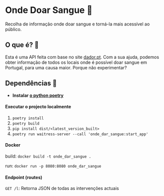 # Onde Doar Sangue 💉

Recolha de informação onde doar sangue e torná-la mais acessível ao público.

## O que é? 🧐

Esta é uma API feita com base no site [dador.pt](http://dador.pt/onde-dar/lista-de-recolhas).
Com a sua ajuda, podemos obter informação de todos os locais onde é possível doar sangue em Portugal, para uma causa maior.
Porque não experimentar?

## Dependências 📝

- **Instalar [o python poetry](https://python-poetry.org/)**

#### Executar o projecto localmente

1. `poetry install`
2. `poetry build`
3. `pip install dist/<latest_version_built>`
4. `poetry run waitress-server --call 'onde_dar_sangue:start_app'`

#### Docker

build: `docker build -t onde_dar_sangue .`

run: `docker run -p 8080:8080 onde_dar_sangue`

#### Endpoint (routes)

`GET /l`: Retorna JSON de todas as intervenções actuais
